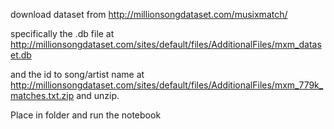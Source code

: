 download dataset from http://millionsongdataset.com/musixmatch/

specifically the .db file at http://millionsongdataset.com/sites/default/files/AdditionalFiles/mxm_dataset.db 

and the id to song/artist name at http://millionsongdataset.com/sites/default/files/AdditionalFiles/mxm_779k_matches.txt.zip and unzip.

Place in folder and run the notebook
